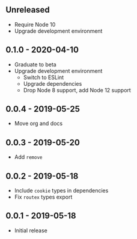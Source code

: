 ## Unreleased

- Require Node 10
- Upgrade development environment

## 0.1.0 - 2020-04-10

- Graduate to beta
- Upgrade development environment
  - Switch to ESLint
  - Upgrade dependencies
  - Drop Node 8 support, add Node 12 support

## 0.0.4 - 2019-05-25

- Move org and docs

## 0.0.3 - 2019-05-20

- Add `remove`

## 0.0.2 - 2019-05-18

- Include `cookie` types in dependencies
- Fix `routex` types export

## 0.0.1 - 2019-05-18

- Initial release
